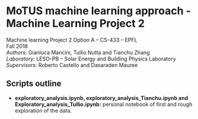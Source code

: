 # MoTUS machine learning approach - Machine Learning Project 2

Machine learning Project 2 Option A – CS-433 – EPFL<br>
Fall 2018<br>
*Authors:* Gianluca Mancini, Tullio Nutta and Tianchu Zhang<br>
*Laboratory:* LESO-PB – Solar Energy and Building Physics Laboratory<br>
*Supervisors:* Roberto Castello and Dasaraden Mauree

## Scripts outline

- **exploratory_analysis.ipynb, exploratory_analysis_Tianchu.ipynb and Exploratory_analysis_Tullio.ipynb:** personal notebook of first and rough exploration of the data. 



